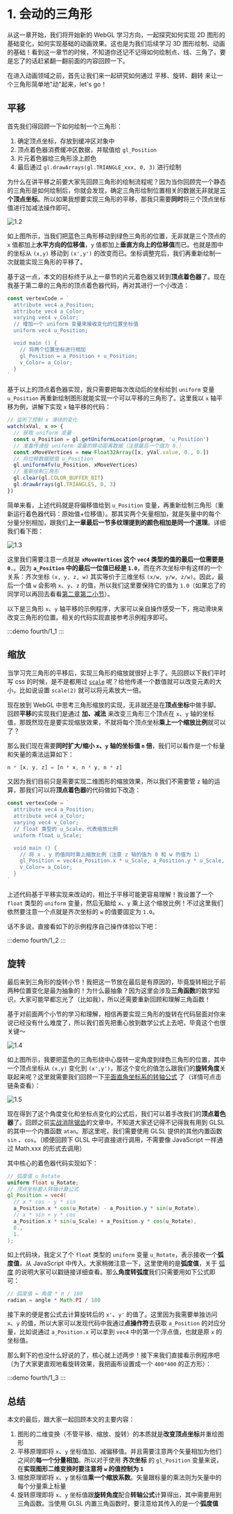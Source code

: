 # 1. 会动的三角形

从这一章开始，我们将开始新的 WebGL 学习方向，一起探究如何实现 2D 图形的基础变化，如何实现基础的动画效果。这也是为我们后续学习 3D 图形绘制、动画的基础！看到这一章节的时候，不知道你还记不记得如何绘制点、线、三角了，要是忘了的话赶紧翻一翻前面的内容回顾一下。

在进入动画领域之前，首先让我们来一起研究如何通过 平移、旋转、翻转 来让一个三角形简单地"动"起来，let's go！

## 平移

首先我们得回顾一下如何绘制一个三角形：
1. 确定顶点坐标，存放到缓冲区对象中
2. 顶点着色器消费缓冲区数据，并赋值给 `gl_Position`
3. 片元着色器给三角形涂上颜色
4. 最后通过 `gl.drawArrays(gl.TRIANGLE_xxx, 0, 3)` 进行绘制

为什么在讲平移之前要大家先回顾三角形的绘制流程呢？因为当你回顾完一个静态的三角形是如何绘制后，你就会发现，确定三角形绘制位置相关的数据无非就是**三个顶点坐标**。所以如果我想要实现三角形的平移，那我只需要**同时**将三个顶点坐标值进行加减法操作即可。

![1.2](../../public/images/fourth/1.2.png)

如上图所示，当我们把蓝色三角形移动到绿色三角形的位置，无非就是三个顶点的 `x` 值都加上**水平方向的位移值**，`y` 值都加上**垂直方向上的位移值**而已。也就是图中的坐标从 `(x,y)` 移动到 `(x',y')` 的改变而已。坐标调整完后，我们再重新绘制一次就能实现三角形的平移了。

基于这一点，本文的目标终于从上一章节的片元着色器又转到**顶点着色器**了。现在我基于第二章的三角形的顶点着色器代码，再对其进行一个小改造：

```js
const vertexCode = `
  attribute vec4 a_Position;
  attribute vec4 a_Color;
  varying vec4 v_Color;
  // 增加一个 uniform 变量来接收变化的位置坐标值
  uniform vec4 u_Position;

  void main () {
    // 将两个位置坐标进行相加
    gl_Position = a_Position + u_Position;
    v_Color= a_Color;
  }
`
```

基于以上的顶点着色器实现，我只需要把每次改动后的坐标给到 `uniform` 变量 `u_Position` 再重新绘制图形就能实现一个可以平移的三角形了。这里我以 `x` 轴平移为例，讲解下实现 `x` 轴平移的代码：

```js
// 监听了控制 x 滑块的变化
watch(xVal, x => {
  // 获取 uniform 变量
  const u_Position = gl.getUniformLocation(program, 'u_Position')
  // 准备传递给 uniform 变量的移动距离数据（注意最后一个值为 0.）
  const xMoveVertices = new Float32Array([x, yVal.value, 0., 0.])
  // 将位移数据赋值 u_Position
  gl.uniform4fv(u_Position, xMoveVertices)
  // 重新绘制三角形
  gl.clear(gl.COLOR_BUFFER_BIT)
  gl.drawArrays(gl.TRIANGLES, 0, 3)
})
```

简单来看，上述代码就是将偏移值给到 `u_Position` 变量，再重新绘制三角形（重新运行着色器代码：原始值+位移值）。那其实两个矢量相加，就是矢量中的每个分量分别相加，跟我们**上一章最后一节多纹理提到的颜色相加是同一个道理**。详细我们看下图：

![1.3](../../public/images/fourth/1.3.png)

这里我们需要注意一点就是 **`xMoveVertices` 这个 `vec4` 类型的值的最后一位需要是 `0.`**。因为 **`a_Position` 中的最后一位值已经是 `1.0`**，而在齐次坐标中有这样的一个关系：齐次坐标 `(x, y, z, w)` 其实等价于三维坐标 `(x/w, y/w, z/w)`。因此，最后一个值 `w` 会影响 `x`、`y`、`z` 的值，所以我们这里要保持它的值为 `1.0`（如果忘了的同学可以再回去看看[第二章第二小节](/content/二、WebGL基础/2.%20WebGL绘制点.html#编写简单的着色器代码)）。

以下是三角形 `x`、`y` 轴平移的示例程序，大家可以亲自操作感受一下，拖动滑块来改变三角形的位置。相关的代码实现直接参考示例程序即可。

:::demo
fourth/1_1
:::

## 缩放

当学习完三角形的平移后，实现三角形的缩放就很好上手了。先回顾以下我们平时写 css 的时候，是不是都用过 [`scale`](https://developer.mozilla.org/en-US/docs/Web/CSS/transform-function/scale) 呢？给他传递一个数值就可以改变元素的大小，比如说设置 `scale(2)` 就可以将元素放大一倍。

现在放到 WebGL 中思考三角形缩放的实现，无非就还是在**顶点坐标**中做手脚。回顾**平移**的实现我们是通过 **加、减法** 来改变三角形三个顶点在 `x`、`y` 轴的坐标值，那既然现在是要实现缩放效果，不就将每个顶点坐标**乘上一个缩放比例**就可以了？

那么我们现在需要**同时扩大/缩小 `x`、`y` 轴的坐标值 `n` 倍**，我们可以看作是一个标量和矢量的乘法运算如下：
```js
n * [x, y, z] = [n * x, n * y, n * z]
```
又因为我们目前只是需要实现二维图形的缩放效果，所以我们不需要管 `z` 轴的运算，那我们可以将**顶点着色器**的代码做如下改造：

```js
const vertexCode = `
  attribute vec4 a_Position;
  attribute vec4 a_Color;
  varying vec4 v_Color;
  // float 类型的 u_Scale，代表缩放比例
  uniform float u_Scale;

  void main () {
    // 将 x 、y 的值同时乘上缩放比例（注意 z 轴的值为 0 和 w 的值为 1）
    gl_Position = vec4(a_Position.x * u_Scale, a_Position.y * u_Scale, 0., 1.);
    v_Color= a_Color;
  }
`
```

上述代码基于平移实现来改动的，相比于平移可能更容易理解！我设置了一个 `float` 类型的 `uniform` 变量，然后无脑给 `x`、`y` 乘上这个缩放比例！不过这里我们依然要注意一个点就是齐次坐标的 `w` 的值要固定为 `1.0`。

话不多说，直接看如下的示例程序自己操作体验以下吧：

:::demo
fourth/1_2
:::

## 旋转

最后来到三角形的旋转小节！我把这一节放在最后是有原因的，毕竟旋转相比于前两种位置变化是最为抽象的！为什么最抽象？因为这里会涉及**三角函数**的数学知识，大家可能早都忘光了（比如我），所以还需要重新回顾和理解三角函数！

基于对前面两个小节的学习和理解，相信再要实现三角形的旋转在代码层面对你来说已经没有什么难度了，所以我们首先把重心放到数学公式上去吧，毕竟这个也很关键～

![1.4](../../public/images/fourth/1.4.png)

如上图所示，我要把蓝色的三角形绕中心旋转一定角度到绿色三角形的位置，其中一个顶点坐标从 `(x,y)` 变化到 `(x',y')`，那这个变化的值怎么跟我们的**旋转角度**关联起来呢？这里就需要我们回顾一下[平面直角坐标系的转轴公式](https://baike.baidu.com/item/%E8%BD%AC%E8%BD%B4%E5%85%AC%E5%BC%8F/22777145) 了（详情可点击链条查看）：

![1.5](../../public/images/fourth/1.5.png)

现在得到了这个角度变化和坐标点变化的公式后，我们可以着手改我们的**顶点着色器**了。回顾之前[实战消除锯齿](/content/三、WebGL颜色和纹理/3.%20实战消除锯齿.html)的文章中，不知道大家还记得不记得我有用到 GLSL 的其中一个内置函数 `atan`。那这里呢，我们需要使用 GLSL 提供的其他内置函数 `sin` 、`cos`。（顺便回顾下 GLSL 中可直接进行调用，不需要像 JavaScript 一样通过 Math.xxx 的形式去调用）

其中核心的着色器代码实现如下：
```GLSL
// 弧度值 u_Rotate
uniform float u_Rotate;
// 顶点坐标套入转轴计算公式
gl_Position = vec4(
  // x * cos - y * sin
  a_Position.x * cos(u_Rotate) - a_Position.y * sin(u_Rotate), 
  // x * sin + y * cos
  a_Position.x * sin(u_Scale) + a_Position.y * cos(u_Rotate), 
  0., 
  1.
);
```

如上代码块，我定义了个 `float` 类型的 `uniform` 变量 `u_Rotate`，表示接收一个**弧度值**，从 JavaScript 中传入。大家稍微注意一下，这里使用的是**弧度值**，关于 [弧度](https://baike.baidu.com/item/%E5%BC%A7%E5%BA%A6/1533188?fromModule=lemma_inlink) 的说明大家可以戳链接详细查看。那么**角度转弧度**我们只需要用如下公式即可：
```js
// 弧度值 = 角度 * π / 180
radian = angle * Math.PI / 180
```

接下来的便是套公式去计算旋转后的 `x'`、`y'` 的值了。这里因为我需要单独访问 `x`、`y` 的值，所以大家可以发现代码中我通过**点操作符**去获取 `a_Position` 的对应分量，比如说通过 `a_Position.x` 可以拿到 `vec4` 中的第一个浮点值，也就是原 `x` 的坐标值。

那么剩下的也没什么好说的了，核心就上述两步！接下来我们直接看示例程序吧（为了大家更直观地看旋转效果，我把画布设置成一个 `400*400` 的正方形）：

:::demo
fourth/1_3
:::

## 总结

本文的最后，跟大家一起回顾本文的主要内容：
1. 图形的二维变换（不管平移、缩放、旋转）的本质就是**改变顶点坐标**并重绘图形
2. 平移原理即将 `x`、`y` 坐标值加、减偏移值。并且需要注意两个矢量相加为他们之间的**每一个分量相加**。所以对于使用 **齐次坐标** 的 `gl_Position` 变量来说，在**实现图形二维变换时要注意将 `w` 的值控制为 `1`**
3. 缩放原理即将 `x`、`y` 坐标值**乘一个缩放系数**。矢量跟标量的乘法则为矢量中的每个分量乘上标量
4. 旋转原理即将 `x`、`y` 坐标值跟**旋转角度**配合**转轴公式**计算得出，其中需要用到三角函数。当使用 GLSL 内置三角函数时，要注意给其传入的是一个**弧度值**

